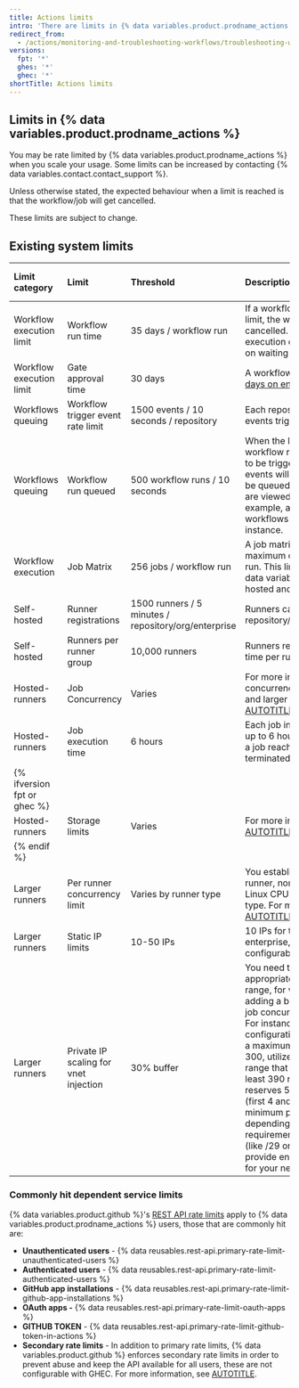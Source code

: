 ```yaml
---
title: Actions limits
intro: 'There are limits in {% data variables.product.prodname_actions %} which you may hit as you scale up, some may be increased by contacting support.'
redirect_from:
  - /actions/monitoring-and-troubleshooting-workflows/troubleshooting-workflows/actions-limits
versions:
  fpt: '*'
  ghes: '*'
  ghec: '*'
shortTitle: Actions limits
---
```


## Limits in {% data variables.product.prodname_actions %}

You may be rate limited by {% data variables.product.prodname_actions %} when you scale your usage. Some limits can be increased by contacting {% data variables.contact.contact_support %}.

Unless otherwise stated, the expected behaviour when a limit is reached is that the workflow/job will get cancelled.

These limits are subject to change.

## Existing system limits

| Limit category | Limit | Threshold | Description | Can {% data variables.product.github %} Support increase? |
| :---- | :---- | :---- | :---- | :---- |
| Workflow execution limit | Workflow run time | 35 days / workflow run | If a workflow run reaches this limit, the workflow run is cancelled. This period includes execution duration, and time spent on waiting and approval. | {% octicon "x" aria-label="No" %} |
| Workflow execution limit | Gate approval time | 30 days | A workflow may wait for up to [30 days on environment approvals](/actions/managing-workflow-runs-and-deployments/managing-deployments/managing-environments-for-deployment#wait-timer). | {% octicon "x" aria-label="No" %} |
| Workflows queuing | Workflow trigger event rate limit | 1500 events / 10 seconds / repository | Each repository is limited to events triggering a workflow run. | {% octicon "check" aria-label="Yes" %} Support ticket |
| Workflows queuing | Workflow run queued | 500 workflow runs / 10 seconds | When the limit is reached, the workflow runs that were supposed to be triggered by the webhook events will be blocked and will not be queued. Reusable workflows are viewed as a single entity. For example, a run with 30 reusable workflows counts as 1 in this instance. | {% octicon "x" aria-label="No" %} |
| Workflow execution | Job Matrix | 256 jobs / workflow run | A job matrix can generate a maximum of jobs per workflow run. This limit applies to both {% data variables.product.github %}-hosted and self-hosted runners. | {% octicon "x" aria-label="No" %} |
| Self-hosted | Runner registrations | 1500 runners / 5 minutes / repository/org/enterprise | Runners can be registered per repository/organization/enterprise. | {% octicon "check" aria-label="Yes" %} Support ticket |
| Self-hosted | Runners per runner group | 10,000 runners | Runners registered at the same time per runner group. | {% octicon "x" aria-label="No" %} |
| Hosted-runners | Job Concurrency | Varies | For more information about concurrency limits for standard and larger runners, see [AUTOTITLE](/actions/administering-github-actions/usage-limits-billing-and-administration#usage-limits). | {% octicon "check" aria-label="Yes" %} Support ticket |
| Hosted-runners | Job execution time | 6 hours | Each job in a workflow can run for up to 6 hours of execution time. If a job reaches this limit, the job is terminated and fails. | {% octicon "x" aria-label="No" %} |
| {% ifversion fpt or ghec %} |
| Hosted-runners | Storage limits | Varies | For more information, see [AUTOTITLE](/billing/managing-billing-for-your-products/managing-billing-for-github-actions/about-billing-for-github-actions#included-storage-and-minutes). | {% octicon "x" aria-label="No" %} |
| {% endif %} |
| Larger runners | Per runner concurrency limit | Varies by runner type | You establish when setting up a runner, normally 1,000 max for Linux CPU runners but varies by type. For more information, see [AUTOTITLE](/actions/administering-github-actions/usage-limits-billing-and-administration#usage-limits). | {% octicon "check" aria-label="Yes" %} Support ticket |
| Larger runners | Static IP limits | 10-50 IPs | 10 IPs for team plans, 50 IPs for enterprise, and the limit is configurable. | {% octicon "check" aria-label="Yes" %} Support ticket |
| Larger runners | Private IP scaling for vnet injection | 30% buffer | You need to determine the appropriate subnet IP address range, for which we recommend adding a buffer to the maximum job concurrency you anticipate. For instance, if the network configuration's runners are set to a maximum job concurrency of 300, utilize a subnet IP address range that can accommodate at least 390 runners. Note that Azure reserves 5 IPs in every subnet (first 4 and last 1), which sets a minimum practical subnet size depending on runner requirements. Very small subnets (like /29 or smaller) may not provide enough usable addresses for your needs. | {% octicon "check" aria-label="Yes" %} \- Configurable Azure virtual network |

### Commonly hit dependent service limits

{% data variables.product.github %}'s [REST API rate limits](/rest/using-the-rest-api/rate-limits-for-the-rest-api) apply to {% data variables.product.prodname_actions %} users, those that are commonly hit are:

* **Unauthenticated users** \- {% data reusables.rest-api.primary-rate-limit-unauthenticated-users %}
* **Authenticated users** \- {% data reusables.rest-api.primary-rate-limit-authenticated-users %}
* **GitHub app installations** \- {% data reusables.rest-api.primary-rate-limit-github-app-installations %}
* **OAuth apps \-** {% data reusables.rest-api.primary-rate-limit-oauth-apps %}
* **GITHUB TOKEN** \- {% data reusables.rest-api.primary-rate-limit-github-token-in-actions %}
* **Secondary rate limits** \- In addition to primary rate limits, {% data variables.product.github %} enforces secondary rate limits in order to prevent abuse and keep the API available for all users, these are not configurable with GHEC. For more information, see [AUTOTITLE](/rest/using-the-rest-api/rate-limits-for-the-rest-api?apiVersion=2022-11-28#about-secondary-rate-limits).
